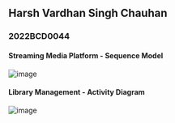 ## Harsh Vardhan Singh Chauhan
### 2022BCD0044
#### Streaming Media Platform - Sequence Model
![image](https://github.com/Harshtherocking/OOAD-ICS-222/assets/65885345/02a2ad5e-ac77-4066-8599-d47d88a57770)

#### Library Management - Activity Diagram
![image](https://github.com/Harshtherocking/OOAD-ICS-222/assets/65885345/9e4d8941-3701-47bf-a4a8-c8bf0803838c)
